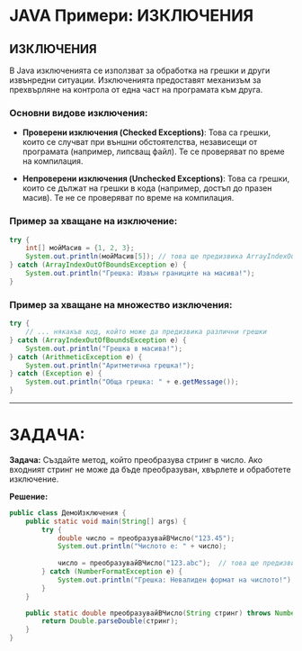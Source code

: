 # JAVA Примери: ИЗКЛЮЧЕНИЯ

## ИЗКЛЮЧЕНИЯ

В Java изключенията се използват за обработка на грешки и други извънредни ситуации. Изключенията предоставят механизъм за прехвърляне на контрола от една част на програмата към друга.

### Основни видове изключения:

- **Проверени изключения (Checked Exceptions)**: Това са грешки, които се случват при външни обстоятелства, независещи от програмата (например, липсващ файл). Те се проверяват по време на компилация.
  
- **Непроверени изключения (Unchecked Exceptions)**: Това са грешки, които се дължат на грешки в кода (например, достъп до празен масив). Те не се проверяват по време на компилация.

### Пример за хващане на изключение:

```java
try {
    int[] мойМасив = {1, 2, 3};
    System.out.println(мойМасив[5]); // това ще предизвика ArrayIndexOutOfBoundsException
} catch (ArrayIndexOutOfBoundsException e) {
    System.out.println("Грешка: Извън границите на масива!");
}
```

### Пример за хващане на множество изключения:

```java
try {
    // ... някакъв код, който може да предизвика различни грешки
} catch (ArrayIndexOutOfBoundsException e) {
    System.out.println("Грешка в масива!");
} catch (ArithmeticException e) {
    System.out.println("Аритметична грешка!");
} catch (Exception e) {
    System.out.println("Обща грешка: " + e.getMessage());
}
```

---

# ЗАДАЧА:

**Задача:** Създайте метод, който преобразува стринг в число. Ако входният стринг не може да бъде преобразуван, хвърлете и обработете изключение.

**Решение:**

```java
public class ДемоИзключения {
    public static void main(String[] args) {
        try {
            double число = преобразувайВЧисло("123.45");
            System.out.println("Числото е: " + число);
            
            число = преобразувайВЧисло("123.abc");  // това ще предизвика грешка
        } catch (NumberFormatException e) {
            System.out.println("Грешка: Невалиден формат на числото!");
        }
    }

    public static double преобразувайВЧисло(String стринг) throws NumberFormatException {
        return Double.parseDouble(стринг);
    }
}
```
